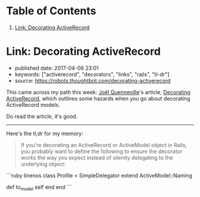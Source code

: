 
# Table of Contents

1.  [Link: Decorating ActiveRecord](#link-decorating-activerecord)


<a id="link-decorating-activerecord"></a>

# Link: Decorating ActiveRecord

-   published date: 2017-04-06 23:01
-   keywords: ["activerecord", "decorators", "links", "rails", "tl-dr"]
-   source: <https://robots.thoughtbot.com/decorating-activerecord>

This came across my path this week: [Joël Quenneville](https://robots.thoughtbot.com/authors/joel-quenneville)'s article, [Decorating ActiveRecord](https://robots.thoughtbot.com/decorating-activerecord), which outlines some hazards when you go about decorating ActiveRecord models.

Do read the article, it's good.

---

Here's the tl;dr for my memory:

> If you're decorating an ActiveRecord or ActiveModel object in Rails, you probably want to define the following to ensure the decorator works the way you expect instead of silently delegating to the underlying object:

<div class="HTML">
<blockquote>

</div>

\`\`\`ruby linenos class Profile < SimpleDelegator extend ActiveModel::Naming

def to<sub>model</sub> self end end \`\`\`

<div class="HTML">
</blockquote>

</div>

